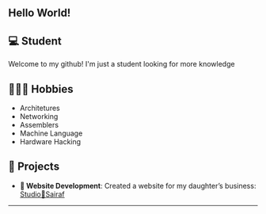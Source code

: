 ## Hello World!

## 💻 Student
Welcome to my github!
I'm just a student looking for more knowledge 

## 🧑🏻‍💻 Hobbies 
- Architetures
- Networking
- Assemblers
- Machine Language
- Hardware Hacking

## 🔧 **Projects**
- **💛 Website Development**: Created a website for my daughter’s business: [Studio💛Sairaf](https://www.studiosairaf.com.br)
---



